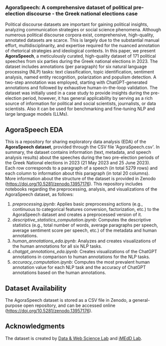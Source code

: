 ### AgoraSpeech: A comprehensive dataset of political pre-election discourse - the Greek national elections case
Political discourse datasets are important for gaining political insights, analyzing communication strategies or social science phenomena. Although numerous political discourse corpora exist, comprehensive, high-quality, annotated datasets are scarce. This is largely due to the substantial manual effort, multidisciplinarity, and expertise required for the nuanced annotation of rhetorical strategies and ideological contexts. In this paper, we present **AgoraSpeech**, a meticulously curated, high-quality dataset of 171 political speeches from six parties during the Greek national elections in 2023. The dataset includes annotations (per paragraph) for six natural language processing (NLP) tasks: text classification, topic identification, sentiment analysis, named entity recognition, polarization and populism detection. A two-step annotation was employed, starting with ChatGPT-generated annotations and followed by exhaustive human-in-the-loop validation. The dataset was initially used in a case study to provide insights during the pre-election period, however, it has general applicability by serving as a rich source of information for political and social scientists, journalists, or data scientists. Also it can be used for benchmarking and fine-tuning NLP and large language models (LLMs).

## AgoraSpeech EDA
This is a repository for sharing exploratory data analysis (EDA) of the **AgoraSpeech dataset**, provided through the CSV file 'AgoraSpeech.csv'. In summary, the dataset contains information (text, metadata, and speech analysis results) about the speeches during the two pre-election periods of the Greek National elections in 2023 (21 May 2023 and 25 June 2023). Each row corresponds to a paragraph of a speech (in total 5279 rows) and each column to information about this paragraph (in total 20 columns). More information about the structure of the dataset is provided in Zenodo (https://doi.org/10.5281/zenodo.13957176). This repository includes notebooks regarding the preprocessing, analysis, and visualizations of the AgoraSpeech dataset, as follows:

1. _preprocessing.ipynb_: Applies basic preprocessing actions (e.g., continuous to categorical features conversion, factorization, etc.) to the AgoraSpeech dataset and creates a preprocessed version of it.
2. _descriptive_statistics_computation.ipynb_: Computes the descriptive statistics (e.g., total number of words, average paragraphs per speech, average sentiment score per speech, etc.) of the metadata and human annotations.
3. _human_annotations_eda.ipynb_: Analyzes and creates visualizations of the human annotations for all six NLP tasks.
4. _chatgpt_annotations_eda.ipynb_: Creates visualizations of the ChatGPT annotations in comparison to human annotations for the NLP tasks.
5. _accuracy_computation.ipynb_: Computes the most prevalent human annotation value for each NLP task and the accuracy of ChatGPT annotations based on the human annotations.

## Dataset Availability
The AgoraSpeech dataset is stored as a CSV file in Zenodo, a general-purpose open repository, and can be accessed online (https://doi.org/10.5281/zenodo.13957176).

## Acknowledgments
The dataset is created by [Data & Web Science Lab](https://datalab.csd.auth.gr/) and [iMEdD Lab](https://lab.imedd.org/en/).
